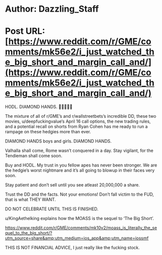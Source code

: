 # Author: Dazzling_Staff
# Post URL: [https://www.reddit.com/r/GME/comments/mk56e2/i_just_watched_the_big_short_and_margin_call_and/](https://www.reddit.com/r/GME/comments/mk56e2/i_just_watched_the_big_short_and_margin_call_and/)


HODL. DIAMOND HANDS. 🙌🏼💎🚀🦍

The mixture of all of r/GME’s and r/wallstreetbets’s incredible DD, these two movies, u/deepfuckingvalue‘s April 16 call options, the new trading rules, and a potential recall on shorts from Ryan Cohen has me ready to run a rampage on these hedgies more than ever. 

DIAMOND HANDS boys and girls. 
DIAMOND HANDS. 

Valhalla shall come, Rome wasn’t conquered in a day. 
Stay vigilant, for the Tendieman shall come soon. 

Buy and HODL. 
My trust in you fellow apes has never been stronger. 
We are the hedgie’s worst nightmare and it’s all going to blowup in their faces very soon. 

Stay patient and don’t sell until you see atleast 20,000,000 a share. 

Trust the DD and the facts. Not your emotions! 
Don’t fall victim to the FUD, that is what THEY WANT. 

DO NOT CELEBRATE UNTIL THIS IS FINISHED. 

u/KingAethelking explains how the MOASS is the sequel to ‘The Big Short’. 


https://www.reddit.com/r/GME/comments/mk10v2/moass_is_literally_the_sequel_to_the_big_short/?utm_source=share&amp;utm_medium=ios_app&amp;utm_name=iossmf

THIS IS NOT FINANCIAL ADVICE, I just really like the fucking stock.